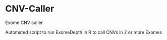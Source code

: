 # CNV-Caller
Exome CNV caller

Automated script to run ExomeDepth in R to call CNVs in 2 or more Exomes 
